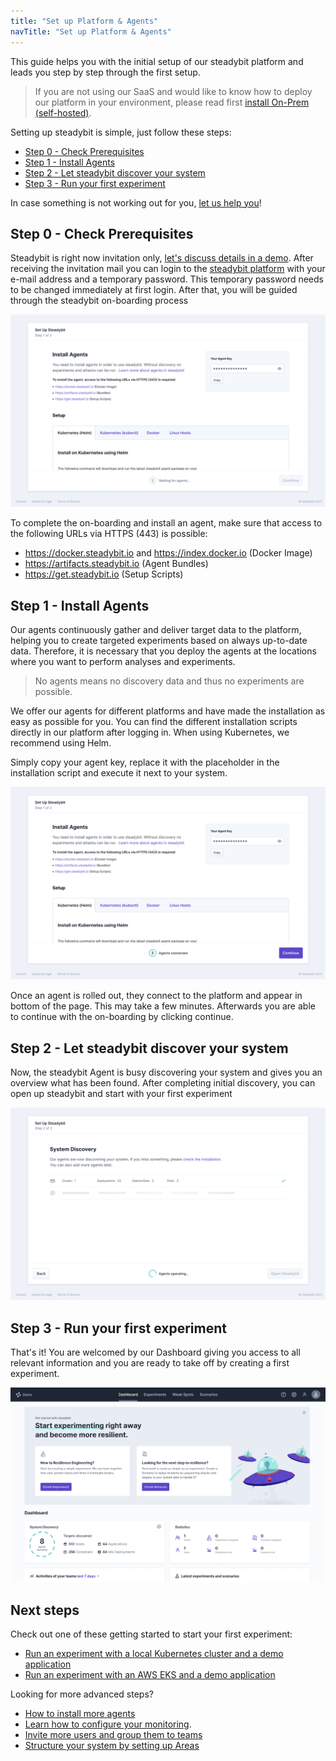 ```yaml
---
title: "Set up Platform & Agents"
navTitle: "Set up Platform & Agents"
---
```

This guide helps you with the initial setup of our steadybit platform and leads you step by step through the first setup.

>If you are not using our SaaS and would like to know how to deploy our platform in your environment, please read first [install On-Prem (self-hosted)](20-install-onprem).
>

Setting up steadybit is simple, just follow these steps:

- [Step 0 - Check Prerequisites](#step-0---check-prerequisites)
- [Step 1 - Install Agents](#step-1---install-agents)
- [Step 2 - Let steadybit discover your system](#step-2---let-steadybit-discover-your-system)
- [Step 3 - Run your first experiment](#step-3---run-your-first-experiment)

In case something is not working out for you, [let us help you](https://www.steadybit.com/contact)!

## Step 0 - Check Prerequisites
Steadybit is right now invitation only, [let's discuss details in a demo](https://www.steadybit.com/request-demo).
After receiving the invitation mail you can login to the [steadybit platform](https://platform.steadybit.io/) with your e-mail address and a temporary password.
This temporary password needs to be changed immediately at first login.
After that, you will be guided through the steadybit on-boarding process

![on-boarding](img-set-up/step0-setup-agents.png)

To complete the on-boarding and install an agent, make sure that access to the following URLs via HTTPS (443) is possible:

* https://docker.steadybit.io and https://index.docker.io (Docker Image)
* https://artifacts.steadybit.io (Agent Bundles)
* https://get.steadybit.io (Setup Scripts)

## Step 1 - Install Agents
Our agents continuously gather and deliver target data to the platform, helping you to create targeted experiments based on always up-to-date data.
Therefore, it is necessary that you deploy the agents at the locations where you want to perform analyses and experiments.

> No agents means no discovery data and thus no experiments are possible.

We offer our agents for different platforms and have made the installation as easy as possible for you.
You can find the different installation scripts directly in our platform after logging in.
When using Kubernetes, we recommend using Helm.

Simply copy your agent key, replace it with the placeholder in the installation script and execute it next to your system.

![on-boarding](img-set-up/step1-setup-agents.png)

Once an agent is rolled out, they connect to the platform and appear in bottom of the page. This may take a few minutes. Afterwards you are able to continue with the on-boarding by clicking continue.

## Step 2 - Let steadybit discover your system
Now, the steadybit Agent is busy discovering your system and gives you an overview what has been found.
After completing initial discovery, you can open up steadybit and start with your first experiment

![agents finished](img-set-up/step2-agents-discover.png)


## Step 3 - Run your first experiment
That's it!
You are welcomed by our Dashboard giving you access to all relevant information and you are ready to take off by creating a first experiment.

![steadybit Dashboard](img-set-up/step3-dashboard.png)


## Next steps

Check out one of these getting started to start your first experiment:
- [Run an experiment with a local Kubernetes cluster and a demo application](30-run-experiment-local)
- [Run an experiment with an AWS EKS and a demo application](40-run-experiment-eks)

Looking for more advanced steps?
- [How to install more agents](../install-configure/30-install-agents)
- [Learn how to configure your monitoring](../install-configure/70-configure-monitoring).
- [Invite more users and group them to teams](../install-configure/60-teams-and-users)
- [Structure your system by setting up Areas](../install-configure/50-set-up-areas)
